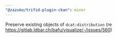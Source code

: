 ```yaml
---
"@zazuko/trifid-plugin-ckan": minor
---
```


Preserve existing objects of `dcat:distribution` (re https://gitlab.ldbar.ch/bafu/visualize/-/issues/560)
